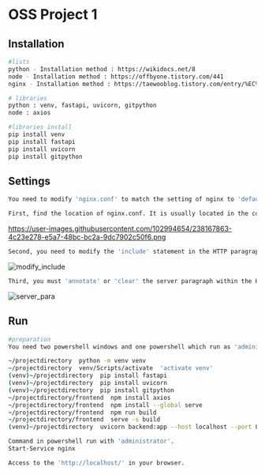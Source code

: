 # OSS Project 1

## Installation

```bash
#lists
python - Installation method : https://wikidocs.net/8
node - Installation method : https://offbyone.tistory.com/441
nginx - Installation method : https://taewooblog.tistory.com/entry/%EC%9C%88%EB%8F%84%EC%9A%B0-10%EC%97%90-nginx-%EC%84%A4%EC%B9%98%ED%95%98%EA%B8%B0
```

```bash
# libraries
python : venv, fastapi, uvicorn, gitpython
node : axios
```

```bash
#libraries install
pip install venv
pip install fastapi
pip install uvicorn
pip install gitpython
```


## Settings

```bash
You need to modify 'nginx.conf' to match the setting of nginx to 'default.conf'.

First, find the location of nginx.conf. It is usually located in the conf folder of the installation file.
```
https://user-images.githubusercontent.com/102994654/238167863-4c23e278-e5a7-48bc-bc2a-9dc7902c50f6.png

```bash
Second, you need to modify the 'include' statement in the HTTP paragraph. Adds a 'path' to refer to the location of default.conf.
```

![modify_include](https://github.com/Hyeple/Git_filemanager/assets/102994654/da2b525e-1691-4c48-9997-f8cf20f20950)

```bash
Third, you must 'annotate' or 'clear' the server paragraph within the HTTP paragraph.
```

![server_para](https://github.com/Hyeple/Git_filemanager/assets/102994654/82dc118d-06af-4799-8a8b-f60319a2e30f)


## Run

```bash
#preparation
You need two powershell windows and one powershell which run as 'administrator'.

~/projectdirectory  python -m venv venv 
~/projectdirectory  venv/Scripts/activate  'activate venv'
(venv)~/projectdirectory  pip install fastapi
(venv)~/projectdirectory  pip install uvicorn
(venv)~/projectdirectory  pip install gitpython
~/projectdirectory/frontend  npm install axios
~/projectdirectory/frontend  npm install --global serve
~/projectdirectory/frontend  npm run build
~/projectdirectory/frontend  serve -s build
(venv)~/projectdirectory  uvicorn backend:app --host localhost --port 8000

Command in powershell run with 'administrator'.
Start-Service nginx

Access to the 'http://localhost/' in your browser.
```